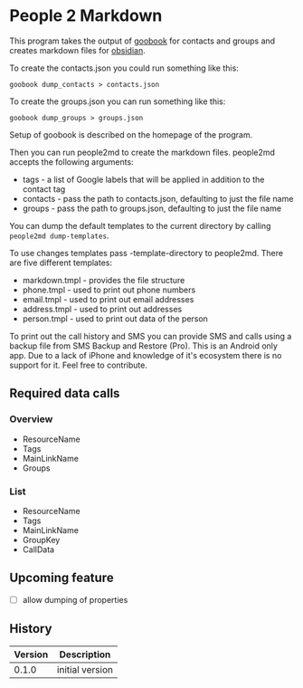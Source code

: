 # People 2 Markdown

This program takes the output of [goobook](https://gitlab.com/goobook/goobook) for contacts and groups and creates 
markdown files for [obsidian](https://obsidian.md).

To create the contacts.json you could run something like this:

    goobook dump_contacts > contacts.json

To create the groups.json you can run something like this:

    goobook dump_groups > groups.json

Setup of goobook is described on the homepage of the program.

Then you can run people2md to create the markdown files. people2md accepts the following
arguments:

* tags - a list of Google labels that will be applied in addition to the contact tag
* contacts - pass the path to contacts.json, defaulting to just the file name
* groups - pass the path to groups.json, defaulting to just the file name

You can dump the default templates to the current directory by calling `people2md dump-templates`.

To use changes templates pass -template-directory to people2md. There are five different templates:

* markdown.tmpl - provides the file structure
* phone.tmpl - used to print out phone numbers
* email.tmpl - used to print out email addresses
* address.tmpl - used to print out addresses
* person.tmpl - used to print out data of the person

To print out the call history and SMS you can provide SMS and calls using a backup file from SMS Backup and Restore (Pro).
This is an Android only app. Due to a lack of iPhone and knowledge of it's ecosystem there is no support for it. Feel free
to contribute.

## Required data calls

### Overview

- ResourceName
- Tags
- MainLinkName
- Groups

### List

- ResourceName
- Tags
- MainLinkName
- GroupKey
- CallData

## Upcoming feature

- [ ] allow dumping of properties

## History

|Version|Description|
|---|---|
|0.1.0|initial version|
